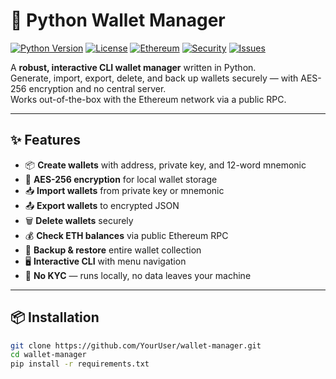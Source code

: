 # 🦊 Python Wallet Manager

[![Python Version](https://img.shields.io/badge/python-3.9%2B-blue.svg)](https://www.python.org/downloads/)
[![License](https://img.shields.io/badge/license-MIT-green.svg)](LICENSE)
[![Ethereum](https://img.shields.io/badge/network-Ethereum-%236C71C4)](https://ethereum.org/)
[![Security](https://img.shields.io/badge/encryption-AES--256-orange.svg)]()
[![Issues](https://img.shields.io/github/issues/74Thirsty/wallet.svg)](https://github.com/74Thirsty/wallet/issues)

A **robust, interactive CLI wallet manager** written in Python.  
Generate, import, export, delete, and back up wallets securely — with AES-256 encryption and no central server.  
Works out-of-the-box with the Ethereum network via a public RPC.

---

## ✨ Features

- 📦 **Create wallets** with address, private key, and 12-word mnemonic
- 🔐 **AES-256 encryption** for local wallet storage
- 📥 **Import wallets** from private key or mnemonic
- 📤 **Export wallets** to encrypted JSON
- 🗑 **Delete wallets** securely
- 💰 **Check ETH balances** via public Ethereum RPC
- 💾 **Backup & restore** entire wallet collection
- 🖥 **Interactive CLI** with menu navigation
- 🚫 **No KYC** — runs locally, no data leaves your machine

---

## 📦 Installation

```bash
git clone https://github.com/YourUser/wallet-manager.git
cd wallet-manager
pip install -r requirements.txt

